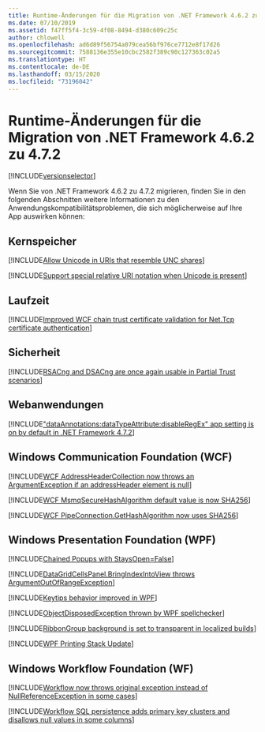 ```yaml
---
title: Runtime-Änderungen für die Migration von .NET Framework 4.6.2 zu 4.7.2
ms.date: 07/10/2019
ms.assetid: f47ff5f4-3c59-4f08-8494-d380c609c25c
author: chlowell
ms.openlocfilehash: ad6d89f56754a079cea56bf976ce7712e8f17d26
ms.sourcegitcommit: 7588136e355e10cbc2582f389c90c127363c02a5
ms.translationtype: HT
ms.contentlocale: de-DE
ms.lasthandoff: 03/15/2020
ms.locfileid: "73196042"
---
```

# <a name="runtime-changes-for-migration-from-net-framework-462-to-472"></a>Runtime-Änderungen für die Migration von .NET Framework 4.6.2 zu 4.7.2

[!INCLUDE[versionselector](../../../../includes/migration-guide/runtime/versionselector.md)]

Wenn Sie von .NET Framework 4.6.2 zu 4.7.2 migrieren, finden Sie in den folgenden Abschnitten weitere Informationen zu den Anwendungskompatibilitätsproblemen, die sich möglicherweise auf Ihre App auswirken können:

## <a name="core"></a>Kernspeicher

[!INCLUDE[Allow Unicode in URIs that resemble UNC shares](~/includes/migration-guide/runtime/core/allow-unicode-uris-that-resemble-unc-shares.md)]

[!INCLUDE[Support special relative URI notation when Unicode is present](~/includes/migration-guide/runtime/core/support-special-relative-uri-notation-when-unicode-present.md)]

## <a name="runtime"></a>Laufzeit

[!INCLUDE[Improved WCF chain trust certificate validation for Net.Tcp certificate authentication](~/includes/migration-guide/runtime/runtime/improved-wcf-chain-trust-certificate-validation-for-nettcp-authentication.md)]

## <a name="security"></a>Sicherheit

[!INCLUDE[RSACng and DSACng are once again usable in Partial Trust scenarios](~/includes/migration-guide/runtime/security/rsacng-dsacng-are-once-again-usable-partial-trust-scenarios.md)]

## <a name="web-applications"></a>Webanwendungen

[!INCLUDE["dataAnnotations:dataTypeAttribute:disableRegEx" app setting is on by default in .NET Framework 4.7.2](~/includes/migration-guide/runtime/web/dataannotationsdatatypeattributedisableregex-app-setting-on-by-default-net.md)]

## <a name="windows-communication-foundation-wcf"></a>Windows Communication Foundation (WCF)

[!INCLUDE[WCF AddressHeaderCollection now throws an ArgumentException if an addressHeader element is null](~/includes/migration-guide/runtime/wcf/wcf-addressheadercollection-now-throws-an-argumentexception-if-addressheader.md)]

[!INCLUDE[WCF MsmqSecureHashAlgorithm default value is now SHA256](~/includes/migration-guide/runtime/wcf/wcf-msmqsecurehashalgorithm-default-value-now-sha256.md)]

[!INCLUDE[WCF PipeConnection.GetHashAlgorithm now uses SHA256](~/includes/migration-guide/runtime/wcf/wcf-pipeconnectiongethashalgorithm-now-uses-sha256.md)]

## <a name="windows-presentation-foundation-wpf"></a>Windows Presentation Foundation (WPF)

[!INCLUDE[Chained Popups with StaysOpen=False](~/includes/migration-guide/runtime/wpf/chained-popups-with-staysopenfalse.md)]

[!INCLUDE[DataGridCellsPanel.BringIndexIntoView throws ArgumentOutOfRangeException](~/includes/migration-guide/runtime/wpf/datagridcellspanelbringindexintoview-throws-argumentoutofrangeexception.md)]

[!INCLUDE[Keytips behavior improved in WPF](~/includes/migration-guide/runtime/wpf/keytips-behavior-improved-wpf.md)]

[!INCLUDE[ObjectDisposedException thrown by WPF spellchecker](~/includes/migration-guide/runtime/wpf/objectdisposedexception-thrown-by-wpf-spellchecker.md)]

[!INCLUDE[RibbonGroup background is set to transparent in localized builds](~/includes/migration-guide/runtime/wpf/ribbongroup-background-set-transparent-localized-builds.md)]

[!INCLUDE[WPF Printing Stack Update](~/includes/migration-guide/runtime/wpf/wpf-printing-stack-update.md)]

## <a name="windows-workflow-foundation-wf"></a>Windows Workflow Foundation (WF)

[!INCLUDE[Workflow now throws original exception instead of NullReferenceException in some cases](~/includes/migration-guide/runtime/wf/workflow-now-throws-original-exception-instead-nullreferenceexception-some.md)]

[!INCLUDE[Workflow SQL persistence adds primary key clusters and disallows null values in some columns](~/includes/migration-guide/runtime/wf/workflow-sql-persistence-adds-primary-key-clusters-disallows-null-values.md)]
